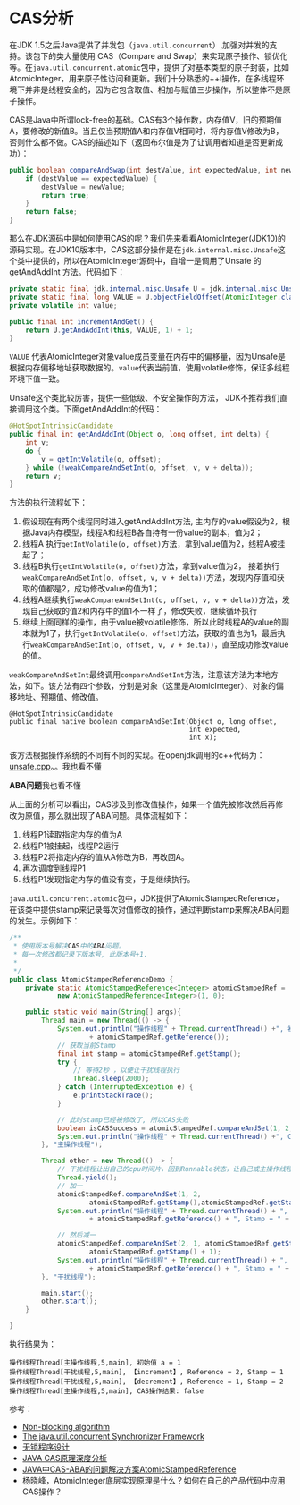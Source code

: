  # CAS分析

在JDK 1.5之后Java提供了并发包（`java.util.concurrent`）,加强对并发的支持。该包下的类大量使用 CAS（Compare and Swap）来实现原子操作、锁优化等。在`java.util.concurrent.atomic`包中，提供了对基本类型的原子封装，比如AtomicInteger，用来原子性访问和更新。我们十分熟悉的++i操作，在多线程环境下并非是线程安全的，因为它包含取值、相加与赋值三步操作，所以整体不是原子操作。
 
CAS是Java中所谓lock-free的基础。CAS有3个操作数，内存值V，旧的预期值A，要修改的新值B。当且仅当预期值A和内存值V相同时，将内存值V修改为B，否则什么都不做。CAS的描述如下（返回布尔值是为了让调用者知道是否更新成功）：

```Java
public boolean compareAndSwap(int destValue, int expectedValue, int newValue) {  
    if (destValue == expectedValue) {  
        destValue = newValue;  
        return true;  
    }  
    return false;  
}
```

那么在JDK源码中是如何使用CAS的呢？我们先来看看AtomicInteger(JDK10)的源码实现。在JDK10版本中，CAS这部分操作是在`jdk.internal.misc.Unsafe`这个类中提供的，所以在AtomicInteger源码中，自增一是调用了Unsafe 的 getAndAddInt 方法。代码如下：

```Java
private static final jdk.internal.misc.Unsafe U = jdk.internal.misc.Unsafe.getUnsafe();
private static final long VALUE = U.objectFieldOffset(AtomicInteger.class, "value");
private volatile int value;

public final int incrementAndGet() {
    return U.getAndAddInt(this, VALUE, 1) + 1;
}
```

`VALUE` 代表AtomicInteger对象value成员变量在内存中的偏移量，因为Unsafe是根据内存偏移地址获取数据的。`value`代表当前值，使用volatile修饰，保证多线程环境下值一致。

Unsafe这个类比较厉害，提供一些低级、不安全操作的方法， JDK不推荐我们直接调用这个类。下面getAndAddInt的代码：

```Java
@HotSpotIntrinsicCandidate
public final int getAndAddInt(Object o, long offset, int delta) {
    int v;
    do {
        v = getIntVolatile(o, offset);
    } while (!weakCompareAndSetInt(o, offset, v, v + delta));
    return v;
}
```

方法的执行流程如下：

1. 假设现在有两个线程同时进入getAndAddInt方法, 主内存的value假设为2，根据Java内存模型，线程A和线程B各自持有一份value的副本，值为2；
2. 线程A 执行`getIntVolatile(o, offset)`方法，拿到value值为2，线程A被挂起了；
3. 线程B执行`getIntVolatile(o, offset)`方法，拿到value值为2， 接着执行`weakCompareAndSetInt(o, offset, v, v + delta))`方法，发现内存值和获取的值都是2，成功修改value的值为1；
4. 线程A继续执行`weakCompareAndSetInt(o, offset, v, v + delta))`方法，发现自己获取的值2和内存中的值1不一样了，修改失败，继续循环执行
5. 继续上面同样的操作，由于value被volatile修饰，所以此时线程A的value的副本就为1了，执行`getIntVolatile(o, offset)`方法，获取的值也为1，最后执行`weakCompareAndSetInt(o, offset, v, v + delta))`，直至成功修改value的值。


`weakCompareAndSetInt`最终调用`compareAndSetInt`方法，注意该方法为本地方法，如下。该方法有四个参数，分别是对象（这里是AtomicInteger）、对象的偏移地址、预期值、修改值。

```
@HotSpotIntrinsicCandidate
public final native boolean compareAndSetInt(Object o, long offset,
                                             int expected,
                                             int x);
```

该方法根据操作系统的不同有不同的实现。在openjdk调用的c++代码为：[unsafe.cpp](https://github.com/unofficial-openjdk/openjdk/blob/4fb6d169db9c9732929ebbd5df01075b29105275/src/hotspot/share/prims/unsafe.cpp#L907)。。我也看不懂

**ABA问题**我也看不懂

从上面的分析可以看出，CAS涉及到修改值操作，如果一个值先被修改然后再修改为原值，那么就出现了ABA问题。具体流程如下：
1. 线程P1读取指定内存的值为A
2. 线程P1被挂起，线程P2运行
3. 线程P2将指定内存的值从A修改为B，再改回A。
4. 再次调度到线程P1
5. 线程P1发现指定内存的值没有变，于是继续执行。

`java.util.concurrent.atomic`包中，JDK提供了AtomicStampedReference，在该类中提供stamp来记录每次对值修改的操作，通过判断stamp来解决ABA问题的发生。示例如下：

```Java
/**
 * 使用版本号解决CAS中的ABA问题。
 * 每一次修改都记录下版本号, 此版本号+1.
 *
 */
public class AtomicStampedReferenceDemo {
    private static AtomicStampedReference<Integer> atomicStampedRef =
            new AtomicStampedReference<Integer>(1, 0);

    public static void main(String[] args){
        Thread main = new Thread(() -> {
            System.out.println("操作线程" + Thread.currentThread() +", 初始值 a = " 
                    + atomicStampedRef.getReference());
            // 获取当前Stamp
            final int stamp = atomicStampedRef.getStamp();
            try {
                // 等待2秒 ，以便让干扰线程执行
                Thread.sleep(2000);
            } catch (InterruptedException e) {
                e.printStackTrace();
            }

            // 此时stamp已经被修改了, 所以CAS失败
            boolean isCASSuccess = atomicStampedRef.compareAndSet(1, 2, stamp, stamp + 1);
            System.out.println("操作线程" + Thread.currentThread() +", CAS操作结果: " + isCASSuccess);
        }, "主操作线程");

        Thread other = new Thread(() -> {
            // 干扰线程让出自己的cpu时间片，回到Runnable状态，让自己或主操作线程先执行
            Thread.yield();
            // 加一
            atomicStampedRef.compareAndSet(1, 2, 
                    atomicStampedRef.getStamp(),atomicStampedRef.getStamp() + 1);
            System.out.println("操作线程" + Thread.currentThread() + ", 【increment】, Reference = " 
                    + atomicStampedRef.getReference() + ", Stamp = " + atomicStampedRef.getStamp());

            // 然后减一
            atomicStampedRef.compareAndSet(2, 1, atomicStampedRef.getStamp(), 
                    atomicStampedRef.getStamp() + 1);
            System.out.println("操作线程" + Thread.currentThread() + ", 【decrement】, Reference = " 
                    + atomicStampedRef.getReference() + ", Stamp = " + atomicStampedRef.getStamp());
        }, "干扰线程");

        main.start();
        other.start();
    }

}
```

执行结果为：

```
操作线程Thread[主操作线程,5,main], 初始值 a = 1
操作线程Thread[干扰线程,5,main], 【increment】, Reference = 2, Stamp = 1
操作线程Thread[干扰线程,5,main], 【decrement】, Reference = 1, Stamp = 2
操作线程Thread[主操作线程,5,main], CAS操作结果: false
```

参考：

- [Non-blocking algorithm](https://en.wikipedia.org/wiki/Non-blocking_algorithm)
- [The java.util.concurrent Synchronizer Framework
](http://gee.cs.oswego.edu/dl/papers/aqs.pdf)
- [无锁程序设计](http://www.berlinix.com/dev/lock-free.php)
- [JAVA CAS原理深度分析](https://www.cnblogs.com/kisty/p/5408264.html)
- [JAVA中CAS-ABA的问题解决方案AtomicStampedReference](https://www.jianshu.com/p/8b227a8adbc1)
- 杨晓峰，AtomicInteger底层实现原理是什么？如何在自己的产品代码中应用CAS操作？